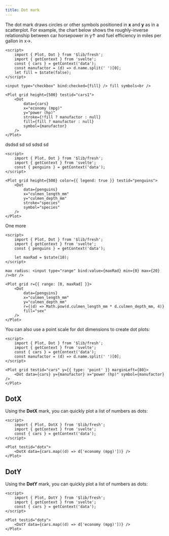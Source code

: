 ```yaml
---
title: Dot mark
---
```


The dot mark draws circles or other symbols positioned in **x** and **y** as in a scatterplot.
For example, the chart below shows the roughly-inverse relationship between car horsepower in
y↑ and fuel efficiency in miles per gallon in x→.

```svelte live
<script>
    import { Plot, Dot } from '$lib/fresh';
    import { getContext } from 'svelte';
    const { cars } = getContext('data');
    const manufactor = (d) => d.name.split(' ')[0];
    let fill = $state(false);
</script>

<input type="checkbox" bind:checked={fill} /> fill symbols<br />

<Plot grid height={500} testid="cars1">
    <Dot
        data={cars}
        x="economy (mpg)"
        y="power (hp)"
        stroke={!fill ? manufactor : null}
        fill={fill ? manufactor : null}
        symbol={manufactor}
    />
</Plot>
```

dsdsd sd sd sdsd sd

```svelte live
<script>
    import { Plot, Dot } from '$lib/fresh';
    import { getContext } from 'svelte';
    const { penguins } = getContext('data');
</script>

<Plot grid height={500} color={{ legend: true }} testid="penguins">
    <Dot
        data={penguins}
        x="culmen_length_mm"
        y="culmen_depth_mm"
        stroke="species"
        symbol="species"
    />
</Plot>
```

One more

```svelte live
<script>
    import { Plot, Dot } from '$lib/fresh';
    import { getContext } from 'svelte';
    const { penguins } = getContext('data');

    let maxRad = $state(10);
</script>

max radius: <input type="range" bind:value={maxRad} min={0} max={20} /><br />

<Plot grid r={{ range: [0, maxRad] }}>
    <Dot
        data={penguins}
        x="culmen_length_mm"
        y="culmen_depth_mm"
        r={(d) => Math.pow(d.culmen_length_mm * d.culmen_depth_mm, 4)}
        fill="sex"
    />
</Plot>
```

You can also use a point scale for dot dimensions to create dot plots:

```svelte live
<script>
    import { Plot, Dot } from '$lib/fresh';
    import { getContext } from 'svelte';
    const { cars } = getContext('data');
    const manufactor = (d) => d.name.split(' ')[0];
</script>

<Plot grid testid="cars" y={{ type: 'point' }} marginLeft={80}>
    <Dot data={cars} y={manufactor} x="power (hp)" symbol={manufactor} />
</Plot>
```

## DotX

Using the **DotX** mark, you can quickly plot a list of numbers as dots:

```svelte live
<script>
    import { Plot, DotX } from '$lib/fresh';
    import { getContext } from 'svelte';
    const { cars } = getContext('data');
</script>

<Plot testid="dotx">
    <DotX data={cars.map((d) => d['economy (mpg)'])} />
</Plot>
```

## DotY

Using the <b>DotY</b> mark, you can quickly plot a list of numbers as dots:

```svelte live
<script>
    import { Plot, DotY } from '$lib/fresh';
    import { getContext } from 'svelte';
    const { cars } = getContext('data');
</script>

<Plot testid="doty">
    <DotY data={cars.map((d) => d['economy (mpg)'])} />
</Plot>
```
